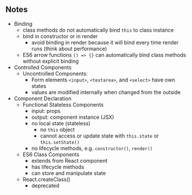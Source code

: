 ## Notes
 - Binding
   - class methods do not automatically bind `this` to class instance
   - bind in constructor or in render
     - avoid binding in render because it will bind every time render runs (think about performance)
   - ES6 arrow functions `() => {}` can automatically bind class methods without explicit binding
 - Controlled Components
   - Uncontrolled Components: 
     - Form elements `<input>`, `<textarea>`, and `<select>` have own states
     - values are modified internally when changed from the outside
 - Component Declaration
   - Functional Stateless Components
     - input: props
     - output: component instance (JSX)
     - no local state (stateless)
       - no `this` object
       - cannot access or update state with `this.state` or `this.setState()`
     - no lifecycle methods, e.g. `constructor()`, `render()`
   - ES6 Class Components
     - extends from React component
     - has lifecycle methods
     - can store and manipulate state
   - React.createClass()
     - deprecated